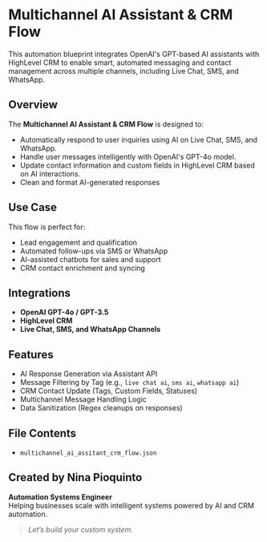 # Multichannel AI Assistant & CRM Flow

This automation blueprint integrates OpenAI's GPT-based AI assistants with HighLevel CRM to enable smart, automated messaging and contact management across multiple channels, including Live Chat, SMS, and WhatsApp.

##  Overview

The **Multichannel AI Assistant & CRM Flow** is designed to:
- Automatically respond to user inquiries using AI on Live Chat, SMS, and WhatsApp.
- Handle user messages intelligently with OpenAI's GPT-4o model.
- Update contact information and custom fields in HighLevel CRM based on AI interactions.
- Clean and format AI-generated responses 

##  Use Case

This flow is perfect for:
- Lead engagement and qualification
- Automated follow-ups via SMS or WhatsApp
- AI-assisted chatbots for sales and support
- CRM contact enrichment and syncing

##  Integrations

- **OpenAI GPT-4o / GPT-3.5**
- **HighLevel CRM**
- **Live Chat, SMS, and WhatsApp Channels**

##  Features

- AI Response Generation via Assistant API
-  Message Filtering by Tag (e.g., `live chat ai`, `sms ai`, `whatsapp ai`)
-  CRM Contact Update (Tags, Custom Fields, Statuses)
-  Multichannel Message Handling Logic
-  Data Sanitization (Regex cleanups on responses)

##  File Contents

- `multichannel_ai_assitant_crm_flow.json`



##  Created by Nina Pioquinto

**Automation Systems Engineer**  
Helping businesses scale with intelligent systems powered by AI and CRM automation.

>  *Let’s build your custom system.*

